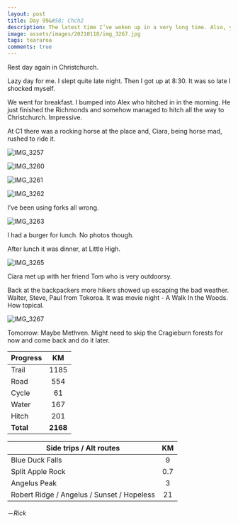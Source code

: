 ```yaml
---
layout: post
title: Day 99&#58; Chch2
description: The latest time I’ve woken up in a very long time. Also, you might as well just skip this post since not much happened. 
image: assets/images/20210118/img_3267.jpg
tags: teararoa
comments: true
---
```


Rest day again in Christchurch. 

Lazy day for me. I slept quite late night. Then I got up at 8:30. It was so late I shocked myself.

We went for breakfast. I bumped into Alex who hitched in in the morning. He just finished the Richmonds and somehow managed to hitch all the way to Christchurch. Impressive. 

At C1 there was a rocking horse at the place and, Ciara, being horse mad, rushed to ride it. 

![IMG_3257](/assets/images/20210118/img_3257.jpg)

![IMG_3260](/assets/images/20210118/img_3260.jpg)

![IMG_3261](/assets/images/20210118/img_3261.jpg)

![IMG_3262](/assets/images/20210118/img_3262.jpg)

I’ve been using forks all wrong. 

![IMG_3263](/assets/images/20210118/img_3263.jpg)

I had a burger for lunch. No photos though. 

After lunch it was dinner, at Little High. 

![IMG_3265](/assets/images/20210118/img_3265.jpg)

Ciara met up with her friend Tom who is very outdoorsy. 

Back at the backpackers more hikers showed up escaping the  bad weather. Walter, Steve, Paul from Tokoroa. It was movie night - A Walk In the Woods. How topical.

![IMG_3267](/assets/images/20210118/img_3267.jpg)

Tomorrow: Maybe Methven. Might need to skip the Cragieburn forests for now and come back and do it later. 

| Progress | KM |
| ---- |:----:|
| Trail | 1185 |
| Road | 554 |
| Cycle | 61 |
| Water | 167 |
| Hitch | 201 |
| **Total** | **2168** |

| Side trips / Alt routes | KM |
| ---- |:----:|
| Blue Duck Falls | 9 |
| Split Apple Rock | 0.7 |
| Angelus Peak | 3 |
| Robert Ridge / Angelus / Sunset / Hopeless | 21 |


－_Rick_